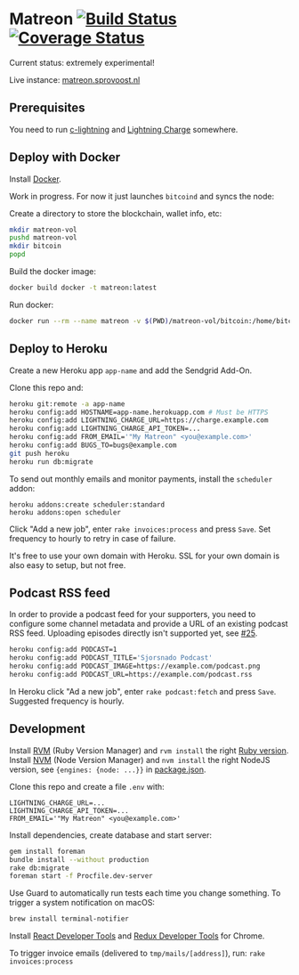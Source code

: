 # Matreon [![Build Status](https://travis-ci.org/Sjors/matreon.svg?branch=master)](https://travis-ci.org/Sjors/matreon) [![Coverage Status](https://coveralls.io/repos/github/Sjors/matreon/badge.svg?branch=master)](https://coveralls.io/github/Sjors/matreon?branch=master)


Current status: extremely experimental!

Live instance: [matreon.sprovoost.nl](https://matreon.sprovoost.nl/)

## Prerequisites

You need to run [c-lightning](https://github.com/ElementsProject/lightning) and [Lightning Charge](https://github.com/ElementsProject/lightning-charge) somewhere.

## Deploy with Docker

Install [Docker](https://docs.docker.com/install/).

Work in progress. For now it just launches `bitcoind` and syncs the node:

Create a directory to store the blockchain, wallet info, etc:

```sh
mkdir matreon-vol
pushd matreon-vol
mkdir bitcoin
popd
```

Build the docker image:

```sh
docker build docker -t matreon:latest
```

Run docker:

```sh
docker run --rm --name matreon -v $(PWD)/matreon-vol/bitcoin:/home/bitcoin/.bitcoin  -it matreon:latest -printtoconsole
```

## Deploy to Heroku

Create a new Heroku app `app-name` and add the Sendgrid Add-On.

Clone this repo and:

```sh
heroku git:remote -a app-name
heroku config:add HOSTNAME=app-name.herokuapp.com # Must be HTTPS
heroku config:add LIGHTNING_CHARGE_URL=https://charge.example.com
heroku config:add LIGHTNING_CHARGE_API_TOKEN=...
heroku config:add FROM_EMAIL='"My Matreon" <you@example.com>'
heroku config:add BUGS_TO=bugs@example.com
git push heroku
heroku run db:migrate
```

To send out monthly emails and monitor payments, install the `scheduler` addon:

```
heroku addons:create scheduler:standard
heroku addons:open scheduler
```

Click "Add a new job", enter `rake invoices:process` and press `Save`. Set frequency to hourly to retry in case of failure.

It's free to use your own domain with Heroku. SSL for your own domain is also easy to setup, but not free.

## Podcast RSS feed

In order to provide a podcast feed for your supporters, you need to configure
some channel metadata and provide a URL of an existing podcast RSS feed. Uploading 
episodes directly isn't supported yet, see [#25](https://github.com/Sjors/matreon/issues/25).

```sh
heroku config:add PODCAST=1
heroku config:add PODCAST_TITLE='Sjorsnado Podcast'
heroku config:add PODCAST_IMAGE=https://example.com/podcast.png
heroku config:add PODCAST_URL=https://example.com/podcast.rss
```

In Heroku click "Ad a new job", enter `rake podcast:fetch` and press `Save`. Suggested frequency is hourly.

## Development

Install [RVM](https://rvm.io) (Ruby Version Manager) and `rvm install` the right [Ruby version](Gemfile#L1). Install [NVM](https://github.com/creationix/nvm#install-script) (Node Version Manager) and `nvm install` the right NodeJS version, see `{engines: {node: ...}}` in [package.json](package.json).

Clone this repo and create a file `.env` with:

```
LIGHTNING_CHARGE_URL=...
LIGHTNING_CHARGE_API_TOKEN=...
FROM_EMAIL='"My Matreon" <you@example.com>'
```

Install dependencies, create database and start server:

```sh
gem install foreman
bundle install --without production
rake db:migrate
foreman start -f Procfile.dev-server
```

Use Guard to automatically run tests each time you change something. To trigger
a system notification on macOS:

```sh
brew install terminal-notifier
``` 

Install [React Developer Tools](https://chrome.google.com/webstore/detail/react-developer-tools/fmkadmapgofadopljbjfkapdkoienihi) and [Redux Developer Tools](https://chrome.google.com/webstore/detail/redux-devtools/lmhkpmbekcpmknklioeibfkpmmfibljd) for Chrome.

To trigger invoice emails (delivered to `tmp/mails/[address]`), run: `rake invoices:process`
